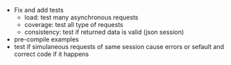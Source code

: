 - Fix and add tests
	- load: test many asynchronous requests
	- coverage: test all type of requests
	- consistency: test if returned data is valid (json session)
- pre-compile examples
- test if simulaneous requests of same session cause errors or sefault and correct code if it happens